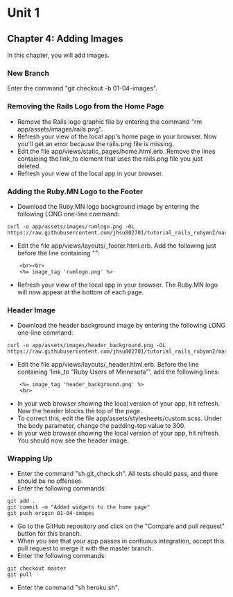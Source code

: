 # Unit 1
## Chapter 4: Adding Images

In this chapter, you will add images.

### New Branch
Enter the command "git checkout -b 01-04-images".

### Removing the Rails Logo from the Home Page
* Remove the Rails logo graphic file by entering the command "rm app/assets/images/rails.png".
* Refresh your view of the local app's home page in your browser.  Now you'll get an error because the rails.png file is missing.
* Edit the file app/views/static_pages/home.html.erb.  Remove the lines containing the link_to element that uses the rails.png file you just deleted.
* Refresh your view of the local app in your browser.

### Adding the Ruby.MN Logo to the Footer
* Download the Ruby.MN logo background image by entering the following LONG one-line command:
```
curl -o app/assets/images/rumlogo.png -OL https://raw.githubusercontent.com/jhsu802701/tutorial_rails_rubymn2/master/images/rumlogo.png
```
* Edit the file app/views/layouts/_footer.html.erb.  Add the following just before the line containing "</small>":
```
    <br><br>
    <%= image_tag 'rumlogo.png' %>
```
* Refresh your view of the local app in your browser.  The Ruby.MN logo will now appear at the bottom of each page.

### Header Image
* Download the header background image by entering the following LONG one-line command:
```
curl -o app/assets/images/header_background.png -OL https://raw.githubusercontent.com/jhsu802701/tutorial_rails_rubymn2/master/images/header_background.png
```
* Edit the file app/views/layouts/_header.html.erb.  Before the line containing 'link_to "Ruby Users of Minnesota"', add the following lines:
```
    <%= image_tag 'header_background.png' %>
    <br>
```
* In your web browser showing the local version of your app, hit refresh.  Now the header blocks the top of the page.
* To correct this, edit the file app/assets/stylesheets/custom.scss.  Under the body parameter, change the padding-top value to 300.
* In your web browser showing the local version of your app, hit refresh.  You should now see the header image.

### Wrapping Up
* Enter the command "sh git_check.sh".  All tests should pass, and there should be no offenses.
* Enter the following commands:
```
git add .
git commit -m "Added widgets to the home page"
git push origin 01-04-images
```
* Go to the GitHub repository and click on the "Compare and pull request" button for this branch.
* When you see that your app passes in contiuous integration, accept this pull request to merge it with the master branch.
* Enter the following commands:
```
git checkout master
git pull
```
* Enter the command "sh heroku.sh".
